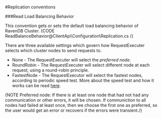 ﻿#Replication conventions

###Read Load Balancing Behavior

This convention gets or sets the default load balancing behavior of RavenDB Cluster.
{CODE ReadBalanceBehavior@ClientApi\Configuration\Replication.cs /}


There are three available settings which govern how RequestExecuter selects which cluster nodes to send requests to.

 * None - The RequestExecuter will select the _preferred node_.
 * RoundRobin - The RequestExecuter will select different node at each request, using a round-robin principle.
 * FastestNode - The RequestExecutor will select the fastest nodes, according to periodic speed test. More about the speed test and how it works can be read [here](../../../client-api/cluster/speed-test).

{NOTE Preferred node: If there is at least one node that had not had any communication or other errors, it will be chosen. If communiction to all nodes had failed at least once, then we choose the first one as preferred, so the user would get an error or recovers if the errors were transient./}
